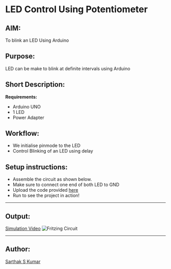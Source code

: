 # LED Control Using Potentiometer

## AIM:

To blink an LED Using Arduino

## Purpose:

LED can be make to blink at definite intervals using Arduino

## Short Description:

**Requirements:**

- Arduino UNO
- 1 LED
- Power Adapter

## Workflow:

- We initialise pinmode to the LED
- Control Blinking of an LED using delay

## Setup instructions:

- Assemble the circuit as shown below.
- Make sure to connect one end of both LED to GND
- Upload the code provided [here](https://github.com/SarthakSKumar/IoT-Spot/blob/Basic_LED_Blinking_using_Arduino/Arduino/Basic%20LED%20Blinking%20Using%20Arduino/Basic_LED_Blinking%20Using%20Arduino.ino)
- Run to see the project in action!

---

## Output:

[Simulation Video](https://github.com/SarthakSKumar/IoT-Spot/blob/Basic_LED_Blinking_using_Arduino/Arduino/Basic%20LED%20Blinking%20Using%20Arduino/Images/Basic_LED_Blinking_Using_Arduino_Simulation.mp4)
![Fritzing Circuit](https://github.com/SarthakSKumar/IoT-Spot/blob/Basic_LED_Blinking_using_Arduino/Arduino/Basic%20LED%20Blinking%20Using%20Arduino/Images/Fritzing%20Circuit%20Diagram.png)

---

## Author:

[Sarthak S Kumar](https://github.com/SarthakSKumar)
